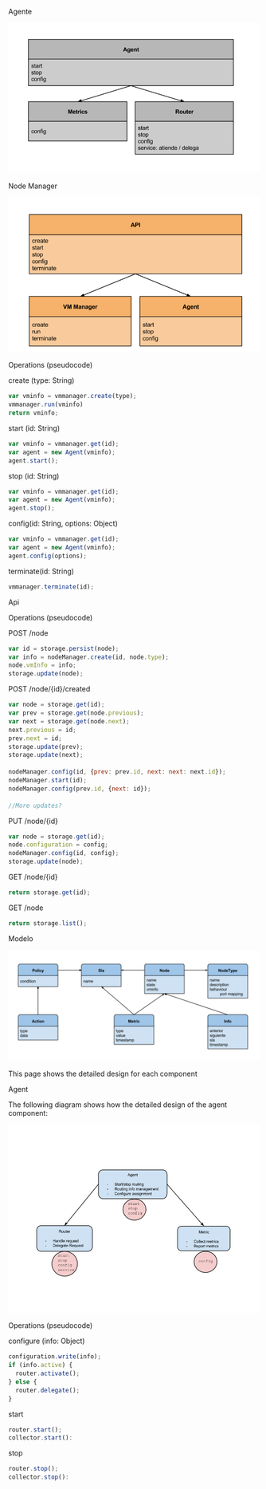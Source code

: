 
Agente 

![agente](https://raw.githubusercontent.com/ringo-unicen/documentation/master/images/Disenio.%20Agent.png)

Node Manager 

![node manager](https://raw.githubusercontent.com/ringo-unicen/documentation/master/images/Disenio.%20Node%20Manager.png)

Operations (pseudocode)

create (type: String)
```javascript
var vminfo = vmmanager.create(type);
vmmanager.run(vminfo)
return vminfo;
```

start (id: String)
```javascript
var vminfo = vmmanager.get(id);
var agent = new Agent(vminfo);
agent.start();
```

stop (id: String)
```javascript
var vminfo = vmmanager.get(id);
var agent = new Agent(vminfo);
agent.stop();
```

config(id: String, options: Object)
```javascript
var vminfo = vmmanager.get(id);
var agent = new Agent(vminfo);
agent.config(options);
```

terminate(id: String)
```javascript
vmmanager.terminate(id);
```

Api

Operations (pseudocode)

POST /node 
```javascript
var id = storage.persist(node);
var info = nodeManager.create(id, node.type);
node.vmInfo = info;
storage.update(node);
```

POST /node/{id}/created
```javascript
var node = storage.get(id);
var prev = storage.get(node.previous);
var next = storage.get(node.next);
next.previous = id;
prev.next = id;
storage.update(prev);
storage.update(next);

nodeManager.config(id, {prev: prev.id, next: next: next.id});
nodeManager.start(id);
nodeManager.config(prev.id, {next: id});

//More updates?
```

PUT /node/{id}
```javascript
var node = storage.get(id);
node.configuration = config;
nodeManager.config(id, config);
storage.update(node);
```

GET /node/{id}
```javascript
return storage.get(id);
```

GET /node
```javascript
return storage.list();
```

Modelo

![modelo](https://raw.githubusercontent.com/ringo-unicen/documentation/master/images/Disenio.%20Model.png)






This page shows the detailed design for each component

Agent

The following diagram shows how the detailed design of the agent component:

![agent design](https://raw.githubusercontent.com/ringo-unicen/documentation/master/images/detailed-design-agent.png)

Operations (pseudocode)

configure (info: Object)
```javascript
configuration.write(info);
if (info.active) {
  router.activate();
} else {
  router.delegate();
}
```

start
```javascript
router.start();
collector.start():
```
stop
```javascript
router.stop();
collector.stop():
```

